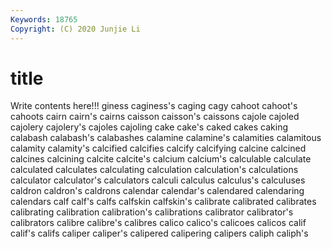 ```yaml
---
Keywords: 18765
Copyright: (C) 2020 Junjie Li
---
```


# title

Write contents here!!!
giness 
caginess's 
caging 
cagy 
cahoot 
cahoot's
cahoots 
cairn 
cairn's 
cairns 
caisson 
caisson's 
caissons 
cajole 
cajoled 
cajolery
cajolery's 
cajoles 
cajoling 
cake 
cake's 
caked 
cakes 
caking 
calabash 
calabash's
calabashes 
calamine 
calamine's 
calamities 
calamitous 
calamity 
calamity's 
calcified 
calcifies 
calcify
calcifying 
calcine 
calcined 
calcines 
calcining 
calcite 
calcite's 
calcium 
calcium's 
calculable
calculate 
calculated 
calculates 
calculating 
calculation 
calculation's 
calculations 
calculator 
calculator's 
calculators
calculi 
calculus 
calculus's 
calculuses 
caldron 
caldron's 
caldrons 
calendar 
calendar's 
calendared
calendaring 
calendars 
calf 
calf's 
calfs 
calfskin 
calfskin's 
calibrate 
calibrated 
calibrates
calibrating 
calibration 
calibration's 
calibrations 
calibrator 
calibrator's 
calibrators 
calibre 
calibre's 
calibres
calico 
calico's 
calicoes 
calicos 
calif 
calif's 
califs 
caliper 
caliper's 
calipered
calipering 
calipers 
caliph 
caliph's 
